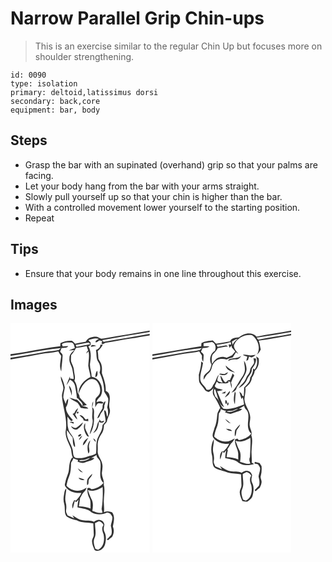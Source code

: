 # Narrow Parallel Grip Chin-ups
> This is an exercise similar to the regular Chin Up but focuses more on shoulder strengthening.

``` 
id: 0090 
type: isolation 
primary: deltoid,latissimus dorsi 
secondary: back,core 
equipment: bar, body 
``` 

## Steps

 - Grasp the bar with an supinated (overhand) grip so that your palms are facing.
 - Let your body hang from the bar with your arms straight.
 - Slowly pull yourself up so that your chin is higher than the bar.
 - With a controlled movement lower yourself to the starting position.
 - Repeat

## Tips

 - Ensure that your body remains in one line throughout this exercise.

## Images

<svg width="167pt" height="275pt" viewBox="0 0 167 275" xmlns="http://www.w3.org/2000/svg"><g fill="#FFF"><path d="M0 0h167v8.72c-17.13 3.2-34.39 5.6-51.5 8.91-2.16.37-4.31.85-6.5.97-2.16-.38-3.83-2.11-6.01-2.41-4.82-.2-10.45 1.14-12.65 5.94-4.26.75-8.55 1.41-12.75 2.51-1.22-1.25-2.4-2.58-3.82-3.62-4.72-.31-9.68.41-13.8 2.88l-.27 3.75C39.69 30.09 19.98 34.59 0 37.22V0zM110.1 20.18c18.92-3.47 37.91-6.55 56.9-9.63v2.16c-18.36 3.55-36.89 6.1-55.26 9.61-.41-.53-1.23-1.6-1.64-2.14z"/><path d="M143.83 18.47c7.76-1.07 15.4-2.91 23.17-3.9V275H0V43.41c11.75-2.01 23.5-4 35.2-6.25 7.32-1.57 14.86-1.66 22.14-3.44.89 2 2.11 3.81 3.54 5.45-.61 6.12-2.83 12.68.05 18.54.29-6.24 1.39-12.42 1.61-18.65.28-2.18-1.95-3.33-2.95-4.97.44-1.49 1.06-2.91 1.64-4.35 2.73-.43 6.37.57 8.03-2.31-2.22.03-4.43.18-6.63.4-.3-.95-.61-1.89-.92-2.83 3.29-2.37 7.48-1.98 11.31-1.92 3.22.44 3.49 4.31 4.22 6.81-2.47.87-4.92 1.79-7.35 2.75 2.26-.11 4.52-.26 6.78-.39-2.89 2.53-6.28 5.48-5.91 9.75-.85 4.76 2.39 8.66 3.45 13.04.59 3.97 1.67 7.89 1.61 11.93-1.46-.21-2.92-.39-4.39-.54-.01-.68-.05-2.04-.06-2.71-1.44 3.52-3.03 6.99-4.24 10.6 1.63-2 2.93-4.24 4.06-6.56 3.32 1.32 5.59 4.26 6.33 7.71.89 4.66 1.75 9.34 2.14 14.07.43.25 1.3.75 1.74.99 1.53 2.92 6.64 4.96 4.75 8.74-1.79-2.78-3.75-5.46-6.36-7.52-3.12-.49-6.11-1.56-9.14-2.46 2.8 2.76 6.55 4.08 9.77 6.18 1.59 1.89 2.7 4.11 4 6.19 2.97.32 5.95 1.03 8.94.63-1.64-2.56-4.93-2.27-7.52-2.91 1.92-.48 3.85-.92 5.78-1.36-3.17-2.79-6.01-5.91-8.69-9.16-.19-1.93-.59-3.87-2.16-5.18-.72-5.08-.95-10.44-4.08-14.75 1.72-4.28-.38-8.6-.56-12.94-.22-3.61-2.39-6.66-3.39-10.05-.46-2.55-.03-5.14.05-7.7 2.4-2.55 4.18-5.55 5.89-8.59 4.29-.48 8.53-1.31 12.74-2.24.47 1.75 1.05 3.47 1.77 5.14-1.04 1.09-2.02 2.27-2.26 3.84l2.73-2.61c1.31 5.71-.14 11.45-.32 17.17.55 4.55 2.2 8.9 2.69 13.48-7.83 3.54-14.69 11.25-14.32 20.27 2.52-6.77 5.98-13.76 12.7-17.22 3.31-1.02 7.42-.47 9.62 2.44 2.82 3.79 4.35 8.89 3.24 13.55-.68 3.1-3.7 4.73-5.21 7.33-.63 3.34-.25 6.76-.33 10.14.82-1.5 1.49-3.12 2.65-4.4 2.15-1.57 5.77 1.52 7.19-1.35-2.55-2.08-5.68-1.78-8.46-.41.54-3.01 2.87-4.92 4.83-7.03 5.17-8.76-.23-22.06-10.58-23.58.11-5.79-2.89-11.3-1.73-17.1.99-6.44 1.39-13.55-2.15-19.33.94-.55 1.88-1.1 2.83-1.65-.05-.75-.14-2.25-.18-3.01-.9-.95-1.78-1.91-2.66-2.88 4.01-1.42 8.32-2.94 12.56-1.48-1.48 1.25-4.44 1.68-3.91 4.24 1.79.15 2.96-1.43 4.35-2.28 1.22.27 2.45.53 3.68.8-.25.66-.76 1.99-1.02 2.65.59.34 1.17.68 1.75 1.02 1.27-.96 2.7-1.79 4.32-1.94 9.6-1.22 19.03-3.52 28.63-4.74m-47.35 9.89a89.7 89.7 0 0 0 6.52-1.13c-2.19-.86-6.45-2.71-6.52 1.13m11.3-2.41c.21 3.3-2.81 4.97-5.25 6.38 1.13 4.69-.12 10.06 2.92 14.14 2.52 3.72 2.77 8.55 1.43 12.75 3.3 7.14 5.64 14.76 5.5 22.7 1.61 2.71 3.5 5.28 4.75 8.18.59 3.7-.4 7.44-1.07 11.06 1.36 3.56 1.27 7.41.36 11.07-1.76-2.44-.75-6.3-3.42-8.01l-.55.93c.11 4.3 1.83 8.45 1.64 12.82-1.24 1.45-2.47 2.91-3.71 4.36.21 7.42-5.86 12.69-6.9 19.75-1.08 4.79-.03 9.75-1 14.55-3.13 1.95-6.96 2.25-10.39 3.5-4.29 1.92-9.16 1.85-13.75 1.47-3.93-1.5-2.86-6.47-3.73-9.72-1.9-7.92-8.3-14.73-6.85-23.35 2.3 2.83 4.33 5.87 6.77 8.59.61 3.79-.35 8.88 2.77 11.6.57-2.98-.52-5.91-1.06-8.8-.9-4.94-5.75-7.93-6.74-12.85-1.59-4.91-.89-10.09-1.21-15.15 1.56 1.93 2.75 4.34 4.99 5.56.39-.3 1.17-.9 1.55-1.2-3.7-4.43-8.5-9.12-8.29-15.35 2.01-3.03 2.87-6.72 2.63-10.33-1.99 1.58-2.44 4.05-2.83 6.39-.94-2.73-2.41-5.28-2.98-8.13.1-4 1.35-7.85 1.83-11.8-.87-4.66-2.4-9.22-4.67-13.38-.68 5.31 3.37 9.82 2.85 15.14-.48 2.75-1.58 5.4-1.67 8.22.93 14.34 7.17 28.37 4.46 42.89-.47 7.67 4.15 14.25 6.54 21.24.49 3.51.65 7.1 2.18 10.37l-1.1-.11c-2.86 3.97-3.23 8.79-3.61 13.5-.28 5.28-3.17 9.87-4.18 14.99-.18 1.92-1.67 4.22-.1 5.94 4.07 6.26 12.1 8.51 19.23 7.7-1.5 3.58-4.05 6.5-6.61 9.35-.68-.21-1.35-.4-2.02-.6-1.75 2.99-3.44 6.73-1.69 10.11.83-3.14 1.45-6.34 2.44-9.44.37.45 1.11 1.34 1.48 1.79.75-.78 2.24-2.33 2.98-3.11-.83 3-1.14 6.09-1.33 9.18 5.71 1.59 12.33 1.64 16.81 6.03 5.73 3.39 13.07 3.13 18.98.29 1.14.38 2.29.77 3.43 1.16 1.06 1.74 3.07 3.29 2.66 5.55-.08 3.16-1.48 6.07-1.86 9.17.85 3.61 1.84 7.35.45 10.98-2 1.45-3.02 3.87-5.2 5.13.44.45.89.9 1.33 1.36 1.55-1.41 3.15-2.75 4.86-3.97 2.34-3.8 2.82-8.39 1-12.5 1-5.67 2.94-12.17-.94-17.21-3.15-1.51-6.62-1.53-9.81-.07.95-4.91-.53-9.85-.01-14.78.07-6.13 1.6-12.35-.15-18.36 1.1-5.07-2.81-9.47-2.19-14.52.45-3.69 1.29-7.5.16-11.16-1.01-5.24-5.78-9.31-5.22-14.89.2-2.69.04-5.38-.02-8.07.22-4.51 2.17-8.7 4.7-12.36 2.11-3.08 2.74-6.81 2.87-10.46 1.22-1.42 2.7-2.7 3.47-4.44.89-5.02 4.82-9.47 3.39-14.82-1.9-5.54 1.34-11.25-.46-16.81-.39-2.35-2.32-3.9-4.37-4.82.49-7.41-2.17-14.42-4.56-21.28-.14-2.98.46-5.99-.3-8.93-.33-3.13-2.45-5.55-3.85-8.24-.35-3.13-.28-6.3-.95-9.4 2.79-1.88 4.66-4.7 6.19-7.64-1.01.05-2 .11-3 .17m-6.12 38.73c3.68-.76 2.8-5.03 2.49-7.73-2.03 2.05-1.97 5.09-2.49 7.73m-31.43 9.99c.14 4.29 2.8 7.99 3.01 12.3 1.08-4.31.02-9.02-3.01-12.3M98.22 103c.62 3.65-.58 7.34-.06 10.98 1.94 6.63-2.31 12.88-3.05 19.35 4.31-6.43 5.59-14.57 5.03-22.19-.2-3.56 1.28-7.79-2.04-10.35.58-2.32 1.2-4.64 1.19-7.05-1.69 2.8-1.56 6.14-1.07 9.26m12.18-1.01c-2.17 4.04-5.12 7.71-6.3 12.23 1.55-.77 2.75-2 3.28-3.66 1.38-4.02 5.92-6.8 5.12-11.47.67-1.8 1.24-3.64 1.6-5.52-3.5 1.31-3.58 5.3-3.7 8.42m-33.8 5.76c-.54.27-1.6.81-2.13 1.08 1.94 2.19 3.22 4.98 5.64 6.72-.35-2.13-1.39-4.03-2.6-5.78 1.17-2.69 2.97-5.12 3.56-8.03-2 1.58-3.52 3.65-4.47 6.01m3.27-1.28c-.6 1.71-.09 2.24 1.5 1.6.57-1.69.07-2.23-1.5-1.6m3.02 3.87c1.28 2.37 4.62 3.4 4.85 6.25 1.85.51 3.74.87 5.66 1.01-.06-1-.14-1.99-.24-2.98-.75.25-2.26.74-3.01.98-1.96-2.26-3.77-5.58-7.26-5.26m23.4 4.81c.12.48.34 1.46.46 1.95-2.24 1.62-2.35 4.6-3.22 6.99-.74 2.92-2.64 5.3-4.32 7.73 5.25-2.26 6.61-8.42 6.85-13.58 2.15 1.3 5.6 1.87 6.43-1.24-1.21.3-2.41.61-3.6.95-.87-.94-1.73-1.87-2.6-2.8m-35.27 3.51c1.63.64 3.29 1.25 4.92 1.92l-.28-2.14c-1.56.16-3.14-.51-4.64.22m15.96.29c-2.68 2.2-5.11 4.72-8.05 6.56-2.3.88-4.22-1.21-6.27-1.89 1.18 2.92 4.44 4.78 7.49 3.72 2.84-2.19 5.86-4.79 6.83-8.39m2.4 11.77c1.05 2.16 1.86 5.22 4.74 5.4-1.37-3.52-3.42-6.75-4.6-10.34-.12-1.99.15-3.98.17-5.97-2.62 3.06-1.57 7.48-.31 10.91m-5.8 2.37c-.96.44-2.81 1.26-2.33 2.6 1.71 1.38 5.78-3.11 2.33-2.6m-1.48 7.17c1.8-1.32 3.1-3.17 3.96-5.22-2.16.99-3.4 2.99-3.96 5.22m4.74 6.34c3.24-2.05 4.46-6.13 6.62-9.18-3.41 1.9-6.51 5.03-6.62 9.18m12.42-8.43a9.416 9.416 0 0 0 2.88 4.33c.51-2.25-1.17-3.44-2.88-4.33m-5.79 18.25c2.01-2.05 1.01-4.9.75-7.41-.59-2.95 1-5.67 1.63-8.47-4.31 3.81-3.84 10.78-2.38 15.88m-29.28 49.43c-.71 3.67-.85 7.48.27 11.08 1.44 4.87-.41 10.53 2.79 14.89 3.71 2.4 7.88 3.97 12.24 4.63 6.11 3.4 13.26 2.33 19.87 3.79.25 4.25.36 8.51.56 12.77.37 2.52-1.29 4.6-1.92 6.92-.76 4.35 1.43 8.4 2.96 12.32 5.37 2.88 11.46-1.93 12.6-7.25 1.07-4.8 1.61-10.21-.84-14.69-1.5-2.73-.62-5.91-.01-8.76-.65-2.16-1.79-4.46-4.18-5.05-2.91-1.37-6.09.21-8.45 1.92-4.03-2.35-8.84-1.07-13.22-1.94-4.81-.34-8.43-3.81-12.62-5.76.58.88 1.73 2.64 2.31 3.53-2.68-1.2-5.3-2.51-8.02-3.57-.82-2.13-2.38-4.2-1.78-6.59.46-3.11.38-6.25-.52-9.28-1.47-5.48.63-10.98.76-16.47-2.32 1.78-2.21 4.91-2.8 7.51z"/><path d="M78.21 26.05c5.23-1.03 10.47-2.2 15.76-2.83.47.46 1.42 1.37 1.9 1.83-5.55 1-11.1 1.97-16.59 3.27-.27-.57-.8-1.71-1.07-2.27zM0 39.27c20.13-3.05 40.02-7.81 60.35-9.46-.61.57-1.82 1.71-2.42 2.27-5.26 1.23-10.67 1.54-16.01 2.25C27.97 36.79 14.03 39.38 0 41.37v-2.1zM96.87 161.73c2.18-1.16 4.34-2.36 6.43-3.68-.3 3.65 3.91 4.86 4.43 8.23 1.9 8.31-3.26 18.58 3.88 25.35-3.68 4.45-8.99 6.82-14.63 7.6-1.19-1.6-2.88-1.85-4.69-1.23-.37 4.02.5 8 2.3 11.6 2.18 3.94 1.1 8.57 1.51 12.85-4.43-1.79-9.19-2.82-13.98-2.69.48-3.35.94-6.7 1.43-10.04 1.67-2.62 2.73-5.72 5.18-7.75 1.45-1.19 1.95-3.06 2.73-4.68-3.5 2.01-7.32 4.09-11.5 3.66-4.88-.17-9.39-2.56-12.76-6 .62-3.79 1.6-7.5 3.09-11.03 1.97-4.75 2.21-9.95 2.31-15.02-.11-2.6 2.6-4.21 2.67-6.8 1.77.88 3.62 1.6 5.57 1.96l.2 1.24-1.01.48c3.07 1.32 6.54 2.83 9.8 1.14 3.55-1.79 8.4-1.57 10.84-5.1-.95-.02-2.85-.06-3.8-.09m-16.18 12.2c1.36 2.47 3.32 4.68 6.25 5.14a76.842 76.842 0 0 0-6.25-5.14M92.46 187c-.72 2.32-.84 4.84-.45 7.24 2.87-1.17.66-5.46 2.53-7.57 1.56-1.82 3.35-3.63 3.64-6.14-2.15 1.92-4.09 4.1-5.72 6.47m-10.88-1.56c1.52 2.55 4.63 3.17 7.35 2.54-2.13-1.59-4.85-1.87-7.35-2.54z"/><path d="M87 164.06c3.07.25 5.56-2 8.56-2.19-3.75 2.54-8.66 4.38-13.23 3.24 1.22-1.32 3.07-.95 4.67-1.05zM92.79 200.04c5.93 2.44 12.7-.2 17.76-3.55.44 8.85.19 17.78-1.22 26.53.23 1.46.76 2.85 1.11 4.29-4.22 1.22-8.32-.85-12.26-2.11.86-4.9 1.48-10.5-1.36-14.87-1.65-3.3-2.65-6.88-4.03-10.29zM101.5 239.87c1.52-.81 3.06-1.59 4.6-2.36 2.54.63 4.57 2.16 5.58 4.63-2.66 3.17-1.5 7.62-.02 11.05 1.51 6.56.42 15.63-6.58 18.63-.79-.25-2.37-.77-3.16-1.03-1.41-4.09-3.09-8.74-1.1-12.93 2.68-5.68.37-12.02.68-17.99z"/></g><g fill="#333"><path d="M115.5 17.63c17.11-3.31 34.37-5.71 51.5-8.91v1.83c-18.99 3.08-37.98 6.16-56.9 9.63.41.54 1.23 1.61 1.64 2.14 18.37-3.51 36.9-6.06 55.26-9.61v1.86c-7.77.99-15.41 2.83-23.17 3.9-9.6 1.22-19.03 3.52-28.63 4.74-1.62.15-3.05.98-4.32 1.94-.58-.34-1.16-.68-1.75-1.02.26-.66.77-1.99 1.02-2.65-1.23-.27-2.46-.53-3.68-.8-1.39.85-2.56 2.43-4.35 2.28-.53-2.56 2.43-2.99 3.91-4.24-4.24-1.46-8.55.06-12.56 1.48.88.97 1.76 1.93 2.66 2.88.04.76.13 2.26.18 3.01-.95.55-1.89 1.1-2.83 1.65 3.54 5.78 3.14 12.89 2.15 19.33-1.16 5.8 1.84 11.31 1.73 17.1 10.35 1.52 15.75 14.82 10.58 23.58-1.96 2.11-4.29 4.02-4.83 7.03 2.78-1.37 5.91-1.67 8.46.41-1.42 2.87-5.04-.22-7.19 1.35-1.16 1.28-1.83 2.9-2.65 4.4.08-3.38-.3-6.8.33-10.14 1.51-2.6 4.53-4.23 5.21-7.33 1.11-4.66-.42-9.76-3.24-13.55-2.2-2.91-6.31-3.46-9.62-2.44-6.72 3.46-10.18 10.45-12.7 17.22-.37-9.02 6.49-16.73 14.32-20.27-.49-4.58-2.14-8.93-2.69-13.48.18-5.72 1.63-11.46.32-17.17l-2.73 2.61c.24-1.57 1.22-2.75 2.26-3.84-.72-1.67-1.3-3.39-1.77-5.14-4.21.93-8.45 1.76-12.74 2.24-1.71 3.04-3.49 6.04-5.89 8.59-.08 2.56-.51 5.15-.05 7.7 1 3.39 3.17 6.44 3.39 10.05.18 4.34 2.28 8.66.56 12.94 3.13 4.31 3.36 9.67 4.08 14.75 1.57 1.31 1.97 3.25 2.16 5.18 2.68 3.25 5.52 6.37 8.69 9.16-1.93.44-3.86.88-5.78 1.36 2.59.64 5.88.35 7.52 2.91-2.99.4-5.97-.31-8.94-.63-1.3-2.08-2.41-4.3-4-6.19-3.22-2.1-6.97-3.42-9.77-6.18 3.03.9 6.02 1.97 9.14 2.46 2.61 2.06 4.57 4.74 6.36 7.52 1.89-3.78-3.22-5.82-4.75-8.74-.44-.24-1.31-.74-1.74-.99-.39-4.73-1.25-9.41-2.14-14.07-.74-3.45-3.01-6.39-6.33-7.71-1.13 2.32-2.43 4.56-4.06 6.56 1.21-3.61 2.8-7.08 4.24-10.6.01.67.05 2.03.06 2.71 1.47.15 2.93.33 4.39.54.06-4.04-1.02-7.96-1.61-11.93-1.06-4.38-4.3-8.28-3.45-13.04-.37-4.27 3.02-7.22 5.91-9.75-2.26.13-4.52.28-6.78.39 2.43-.96 4.88-1.88 7.35-2.75-.73-2.5-1-6.37-4.22-6.81-3.83-.06-8.02-.45-11.31 1.92.31.94.62 1.88.92 2.83 2.2-.22 4.41-.37 6.63-.4-1.66 2.88-5.3 1.88-8.03 2.31-.58 1.44-1.2 2.86-1.64 4.35 1 1.64 3.23 2.79 2.95 4.97-.22 6.23-1.32 12.41-1.61 18.65-2.88-5.86-.66-12.42-.05-18.54-1.43-1.64-2.65-3.45-3.54-5.45-7.28 1.78-14.82 1.87-22.14 3.44C23.5 39.41 11.75 41.4 0 43.41v-2.04c14.03-1.99 27.97-4.58 41.92-7.04 5.34-.71 10.75-1.02 16.01-2.25.6-.56 1.81-1.7 2.42-2.27C40.02 31.46 20.13 36.22 0 39.27v-2.05c19.98-2.63 39.69-7.13 59.7-9.57l.27-3.75c4.12-2.47 9.08-3.19 13.8-2.88 1.42 1.04 2.6 2.37 3.82 3.62 4.2-1.1 8.49-1.76 12.75-2.51 2.2-4.8 7.83-6.14 12.65-5.94 2.18.3 3.85 2.03 6.01 2.41 2.19-.12 4.34-.6 6.5-.97m-37.29 8.42c.27.56.8 1.7 1.07 2.27 5.49-1.3 11.04-2.27 16.59-3.27-.48-.46-1.43-1.37-1.9-1.83-5.29.63-10.53 1.8-15.76 2.83z"/><path d="M96.48 28.36c.07-3.84 4.33-1.99 6.52-1.13a89.7 89.7 0 0 1-6.52 1.13zM107.78 25.95c1-.06 1.99-.12 3-.17-1.53 2.94-3.4 5.76-6.19 7.64.67 3.1.6 6.27.95 9.4 1.4 2.69 3.52 5.11 3.85 8.24.76 2.94.16 5.95.3 8.93 2.39 6.86 5.05 13.87 4.56 21.28 2.05.92 3.98 2.47 4.37 4.82 1.8 5.56-1.44 11.27.46 16.81 1.43 5.35-2.5 9.8-3.39 14.82-.77 1.74-2.25 3.02-3.47 4.44-.13 3.65-.76 7.38-2.87 10.46-2.53 3.66-4.48 7.85-4.7 12.36.06 2.69.22 5.38.02 8.07-.56 5.58 4.21 9.65 5.22 14.89 1.13 3.66.29 7.47-.16 11.16-.62 5.05 3.29 9.45 2.19 14.52 1.75 6.01.22 12.23.15 18.36-.52 4.93.96 9.87.01 14.78 3.19-1.46 6.66-1.44 9.81.07 3.88 5.04 1.94 11.54.94 17.21 1.82 4.11 1.34 8.7-1 12.5-1.71 1.22-3.31 2.56-4.86 3.97-.44-.46-.89-.91-1.33-1.36 2.18-1.26 3.2-3.68 5.2-5.13 1.39-3.63.4-7.37-.45-10.98.38-3.1 1.78-6.01 1.86-9.17.41-2.26-1.6-3.81-2.66-5.55-1.14-.39-2.29-.78-3.43-1.16-5.91 2.84-13.25 3.1-18.98-.29-4.48-4.39-11.1-4.44-16.81-6.03.19-3.09.5-6.18 1.33-9.18-.74.78-2.23 2.33-2.98 3.11-.37-.45-1.11-1.34-1.48-1.79-.99 3.1-1.61 6.3-2.44 9.44-1.75-3.38-.06-7.12 1.69-10.11.67.2 1.34.39 2.02.6 2.56-2.85 5.11-5.77 6.61-9.35-7.13.81-15.16-1.44-19.23-7.7-1.57-1.72-.08-4.02.1-5.94 1.01-5.12 3.9-9.71 4.18-14.99.38-4.71.75-9.53 3.61-13.5l1.1.11c-1.53-3.27-1.69-6.86-2.18-10.37-2.39-6.99-7.01-13.57-6.54-21.24 2.71-14.52-3.53-28.55-4.46-42.89.09-2.82 1.19-5.47 1.67-8.22.52-5.32-3.53-9.83-2.85-15.14 2.27 4.16 3.8 8.72 4.67 13.38-.48 3.95-1.73 7.8-1.83 11.8.57 2.85 2.04 5.4 2.98 8.13.39-2.34.84-4.81 2.83-6.39.24 3.61-.62 7.3-2.63 10.33-.21 6.23 4.59 10.92 8.29 15.35-.38.3-1.16.9-1.55 1.2-2.24-1.22-3.43-3.63-4.99-5.56.32 5.06-.38 10.24 1.21 15.15.99 4.92 5.84 7.91 6.74 12.85.54 2.89 1.63 5.82 1.06 8.8-3.12-2.72-2.16-7.81-2.77-11.6-2.44-2.72-4.47-5.76-6.77-8.59-1.45 8.62 4.95 15.43 6.85 23.35.87 3.25-.2 8.22 3.73 9.72 4.59.38 9.46.45 13.75-1.47 3.43-1.25 7.26-1.55 10.39-3.5.97-4.8-.08-9.76 1-14.55 1.04-7.06 7.11-12.33 6.9-19.75 1.24-1.45 2.47-2.91 3.71-4.36.19-4.37-1.53-8.52-1.64-12.82l.55-.93c2.67 1.71 1.66 5.57 3.42 8.01.91-3.66 1-7.51-.36-11.07.67-3.62 1.66-7.36 1.07-11.06-1.25-2.9-3.14-5.47-4.75-8.18.14-7.94-2.2-15.56-5.5-22.7 1.34-4.2 1.09-9.03-1.43-12.75-3.04-4.08-1.79-9.45-2.92-14.14 2.44-1.41 5.46-3.08 5.25-6.38M96.87 161.73c.95.03 2.85.07 3.8.09-2.44 3.53-7.29 3.31-10.84 5.1-3.26 1.69-6.73.18-9.8-1.14l1.01-.48-.2-1.24c-1.95-.36-3.8-1.08-5.57-1.96-.07 2.59-2.78 4.2-2.67 6.8-.1 5.07-.34 10.27-2.31 15.02-1.49 3.53-2.47 7.24-3.09 11.03 3.37 3.44 7.88 5.83 12.76 6 4.18.43 8-1.65 11.5-3.66-.78 1.62-1.28 3.49-2.73 4.68-2.45 2.03-3.51 5.13-5.18 7.75-.49 3.34-.95 6.69-1.43 10.04 4.79-.13 9.55.9 13.98 2.69-.41-4.28.67-8.91-1.51-12.85-1.8-3.6-2.67-7.58-2.3-11.6 1.81-.62 3.5-.37 4.69 1.23 5.64-.78 10.95-3.15 14.63-7.6-7.14-6.77-1.98-17.04-3.88-25.35-.52-3.37-4.73-4.58-4.43-8.23-2.09 1.32-4.25 2.52-6.43 3.68M87 164.06c-1.6.1-3.45-.27-4.67 1.05 4.57 1.14 9.48-.7 13.23-3.24-3 .19-5.49 2.44-8.56 2.19m5.79 35.98c1.38 3.41 2.38 6.99 4.03 10.29 2.84 4.37 2.22 9.97 1.36 14.87 3.94 1.26 8.04 3.33 12.26 2.11-.35-1.44-.88-2.83-1.11-4.29 1.41-8.75 1.66-17.68 1.22-26.53-5.06 3.35-11.83 5.99-17.76 3.55z"/><path d="M101.66 64.68c.52-2.64.46-5.68 2.49-7.73.31 2.7 1.19 6.97-2.49 7.73zM70.23 74.67c3.03 3.28 4.09 7.99 3.01 12.3-.21-4.31-2.87-8.01-3.01-12.3zM98.22 103c-.49-3.12-.62-6.46 1.07-9.26.01 2.41-.61 4.73-1.19 7.05 3.32 2.56 1.84 6.79 2.04 10.35.56 7.62-.72 15.76-5.03 22.19.74-6.47 4.99-12.72 3.05-19.35-.52-3.64.68-7.33.06-10.98zM110.4 101.99c.12-3.12.2-7.11 3.7-8.42-.36 1.88-.93 3.72-1.6 5.52.8 4.67-3.74 7.45-5.12 11.47-.53 1.66-1.73 2.89-3.28 3.66 1.18-4.52 4.13-8.19 6.3-12.23zM76.6 107.75c.95-2.36 2.47-4.43 4.47-6.01-.59 2.91-2.39 5.34-3.56 8.03 1.21 1.75 2.25 3.65 2.6 5.78-2.42-1.74-3.7-4.53-5.64-6.72.53-.27 1.59-.81 2.13-1.08z"/><path d="M79.87 106.47c1.57-.63 2.07-.09 1.5 1.6-1.59.64-2.1.11-1.5-1.6zM82.89 110.34c3.49-.32 5.3 3 7.26 5.26.75-.24 2.26-.73 3.01-.98.1.99.18 1.98.24 2.98-1.92-.14-3.81-.5-5.66-1.01-.23-2.85-3.57-3.88-4.85-6.25zM106.29 115.15c.87.93 1.73 1.86 2.6 2.8 1.19-.34 2.39-.65 3.6-.95-.83 3.11-4.28 2.54-6.43 1.24-.24 5.16-1.6 11.32-6.85 13.58 1.68-2.43 3.58-4.81 4.32-7.73.87-2.39.98-5.37 3.22-6.99-.12-.49-.34-1.47-.46-1.95zM71.02 118.66c1.5-.73 3.08-.06 4.64-.22l.28 2.14c-1.63-.67-3.29-1.28-4.92-1.92zM86.98 118.95c-.97 3.6-3.99 6.2-6.83 8.39-3.05 1.06-6.31-.8-7.49-3.72 2.05.68 3.97 2.77 6.27 1.89 2.94-1.84 5.37-4.36 8.05-6.56zM89.38 130.72c-1.26-3.43-2.31-7.85.31-10.91-.02 1.99-.29 3.98-.17 5.97 1.18 3.59 3.23 6.82 4.6 10.34-2.88-.18-3.69-3.24-4.74-5.4zM83.58 133.09c3.45-.51-.62 3.98-2.33 2.6-.48-1.34 1.37-2.16 2.33-2.6zM82.1 140.26c.56-2.23 1.8-4.23 3.96-5.22-.86 2.05-2.16 3.9-3.96 5.22zM86.84 146.6c.11-4.15 3.21-7.28 6.62-9.18-2.16 3.05-3.38 7.13-6.62 9.18zM99.26 138.17c1.71.89 3.39 2.08 2.88 4.33a9.416 9.416 0 0 1-2.88-4.33zM93.47 156.42c-1.46-5.1-1.93-12.07 2.38-15.88-.63 2.8-2.22 5.52-1.63 8.47.26 2.51 1.26 5.36-.75 7.41zM80.69 173.93c2.17 1.6 4.26 3.32 6.25 5.14-2.93-.46-4.89-2.67-6.25-5.14zM92.46 187c1.63-2.37 3.57-4.55 5.72-6.47-.29 2.51-2.08 4.32-3.64 6.14-1.87 2.11.34 6.4-2.53 7.57-.39-2.4-.27-4.92.45-7.24zM81.58 185.44c2.5.67 5.22.95 7.35 2.54-2.72.63-5.83.01-7.35-2.54zM64.19 205.85c.59-2.6.48-5.73 2.8-7.51-.13 5.49-2.23 10.99-.76 16.47.9 3.03.98 6.17.52 9.28-.6 2.39.96 4.46 1.78 6.59 2.72 1.06 5.34 2.37 8.02 3.57-.58-.89-1.73-2.65-2.31-3.53 4.19 1.95 7.81 5.42 12.62 5.76 4.38.87 9.19-.41 13.22 1.94 2.36-1.71 5.54-3.29 8.45-1.92 2.39.59 3.53 2.89 4.18 5.05-.61 2.85-1.49 6.03.01 8.76 2.45 4.48 1.91 9.89.84 14.69-1.14 5.32-7.23 10.13-12.6 7.25-1.53-3.92-3.72-7.97-2.96-12.32.63-2.32 2.29-4.4 1.92-6.92-.2-4.26-.31-8.52-.56-12.77-6.61-1.46-13.76-.39-19.87-3.79-4.36-.66-8.53-2.23-12.24-4.63-3.2-4.36-1.35-10.02-2.79-14.89-1.12-3.6-.98-7.41-.27-11.08m37.31 34.02c-.31 5.97 2 12.31-.68 17.99-1.99 4.19-.31 8.84 1.1 12.93.79.26 2.37.78 3.16 1.03 7-3 8.09-12.07 6.58-18.63-1.48-3.43-2.64-7.88.02-11.05-1.01-2.47-3.04-4-5.58-4.63-1.54.77-3.08 1.55-4.6 2.36z"/></g></svg>
<svg width="167pt" height="275pt" viewBox="0 0 167 275" xmlns="http://www.w3.org/2000/svg"><g fill="#FFF"><path d="M0 0h167v8.72c-13.94 2.74-28.06 4.43-41.97 7.38-5.58-6.29-15.38-4.27-21.02.82-3.93.59-9.04.42-10.8 4.84-5.56 1.03-11.13 1.98-16.71 2.84-1.3-1.34-2.61-2.67-3.94-3.98-4.66.57-9.53.73-13.66 3.26-.1 1.23-.21 2.45-.31 3.68C39.02 30.61 19.57 34.33 0 37.37V0zM125.12 17.32c14-2.08 27.94-4.48 41.88-6.91v2.3c-13.23 2.84-26.72 4.2-39.94 7.07-.65-.82-1.29-1.64-1.94-2.46z"/><path d="M98.01 26.05c3.31-8.31 13.09-13.21 21.72-11.67 7.02 5.05 10.64 15.64 5.68 23.32 1.98-1.68 3.61-3.72 4.64-6.11-.85-3.62-1-7.41-2.51-10.85 13.25-1.37 26.34-4.06 39.46-6.31V275H0V43.42c11.65-2.03 23.3-3.96 34.91-6.21 7.04-1.54 14.33-1.55 21.3-3.48 1.05 1.82 2.18 3.59 3.39 5.32-.36 2.54-.26 5.11 1.35 7.23.23-2.45.56-4.89.54-7.34.46-2.28-1.93-3.33-3.18-4.78.65-1.45 1.29-2.9 1.94-4.35 2.89-.2 5.98-.16 8.38-2.05-2.4-.19-4.81-.21-7.22-.16l.09-3.51c3.36-.73 6.82-.89 10.2-1.52 4.08 1.79 5.03 6.62 3.36 10.46-5.57 3.45-7.44 11.04-4.05 16.65-.75 2.29-1.24 4.7-2.44 6.82-2.02 2.35-4.82 3.95-6.58 6.54-.57 1.54-.41 3.22-.57 4.82 1.93-2.84 3.37-6.11 6.24-8.17 4.14-3 3.04-9.06 6.55-12.58 3.33-4.62 9.72-5.14 14.81-3.65 2.37-1.02 4.8-1.9 7.33-2.42 1.4-2.1 2.7-4.27 4-6.44.69.56 2.07 1.67 2.76 2.23-2.08-3.36-5.89-6.4-5.1-10.78m10.54 11.98c1.78.75 3.59 1.44 5.42 2.08-.44 1.62-.86 3.26-1.25 4.9.53-.26 1.59-.76 2.12-1.01.37-1.38.76-2.75 1.17-4.12.96.37 1.92.75 2.87 1.13 2.07-.41 3.69-1.66 5.17-3.09-2.05.02-4.03.66-6.08.7-3.16-.02-6.25-1.45-9.42-.59m-16.66 5.33c-.22.49-.67 1.49-.9 1.99 2.77-1.52 5.81-2.3 8.99-1.96 2.84.3 5.36-1.72 6.38-4.27-4.19 3.33-9.73 2.24-14.47 4.24m32.98-2.33c1.67 4.79 1.09 10.42-2.08 14.47-.46-.27-1.37-.82-1.82-1.09-.1 3.96-1.22 7.67-3.62 10.85.13 5.27-4.12 8.41-7.28 11.94.12 3.47-.16 6.94-.42 10.39-.46-.17-1.39-.52-1.85-.69-.02-2.29-1.94-3.56-3.44-4.95.81 3.1 1.72 6.16 2.63 9.23.31-.56.91-1.68 1.21-2.24 1.22 2.66 1.34 5.64 1.81 8.49-7.87 3.07-16.17 6.37-24.79 5.18-4.27-4.11-4.73-11.15-9.72-14.48-.62-2-1.6-3.97-1.55-6.11.32-.87-.32-3.99 1.39-2.59 2.4 5.73 3.05 12.18 6.49 17.48.86 1.73 2.43 2.82 4.16 3.59-3.35-6.12-5.66-12.68-8.36-19.09 2.35-.11 4.7-.45 6.89-1.36-3.13-1.76-7.82-.64-9.64-4.6.74-1.85 1.64-3.64 2.46-5.46.82.76 1.65 1.52 2.49 2.27 3.93-.94 8.31 1.05 11.81-1.46l-1.37-1.1c1.03.14 2.07.3 3.1.46.3 2.75 1.08 5.41 1.96 8.03.07-2.38-.04-4.79-.95-7.01 1.03-2.94 2.44-5.73 3.9-8.48-.65-.85-1.31-1.68-1.96-2.52-.91 2.53-1.75 5.11-3.16 7.42l.63.3c-1.11.22-2.21.45-3.31.69-.84.86-1.69 1.71-2.55 2.55-3.3-1.79-3.53-5.95-6.27-8.28.23 3.07 1.02 6.1 2.85 8.62-2.2-.72-4.79-.91-6.48-2.67-.35-2.5 1.16-4.79 1.63-7.19-3.19 3.67-3.44 8.98-6.86 12.56-1 3.27-3.98 6.74-7.75 5.44-1.93-4.54-7.38-7.13-7.55-12.48-.33-6.69 2.43-13.13 3.25-19.74-.76-.48-1.5-.98-2.23-1.5.31 5.52-1.58 10.78-2.81 16.07.29 2.99-.1 6.08.67 9 1.92 3.25 4.59 5.97 6.73 9.06.98 1.5 2.93 1.72 4.44 2.46 2.11-1.42 4.41-2.7 5.84-4.91-1.01 2.89-1.46 6.24.12 9.01 3.19 5.27 6.45 10.56 8.49 16.4 2 1.06 4.13 1.82 6.39 2.09-.39.62-.78 1.24-1.17 1.87 2.19.71 4.35 1.88 6.72 1.72 2.31-.36 4.45-1.37 6.68-2.07 2.54-.9 5.51-1.33 7.14-3.76-.98-.01-2.93-.04-3.9-.05 2.15-1.19 4.29-2.4 6.34-3.75.25 1.74.88 3.36 2.28 4.48 3.59 3.5 2.77 8.98 2.46 13.49-.61 5.28-.74 11.68 3.69 15.45-3.59 4.75-9.17 6.96-14.88 7.88l-1.77-2.01c-.9.31-1.8.63-2.7.94-1.28 6.74 4.33 12.12 3.71 18.73 0 1.81.04 3.63.11 5.45-4.44-1.8-9.2-2.76-13.99-2.74.34-2.64.64-5.3 1.41-7.86-.11-.45-.34-1.33-.45-1.77 1.65-2.07 2.74-4.5 4.25-6.65 1.9-1.81 3.38-3.98 4.58-6.3-3.7 1.98-7.62 4.29-11.99 3.82-4.88-.16-9.33-2.61-12.73-5.99.64-4.33 2.04-8.47 3.65-12.52 1.8-4.86 1.44-10.11 1.99-15.16 1.3-2.12 3.21-4.14 1.46-6.71-1.31 2.75-3.43 5.29-3.45 8.48-.52 5.49-1.1 11.03-3.47 16.09-.75 3.88-3.93 8.63-.56 12.02 4.44 5.35 11.69 7.05 18.38 6.47-1.63 3.39-3.93 6.36-6.56 9.03-.71-.02-1.42-.01-2.12.03-2.36 2.68-2.76 6.47-2.1 9.86 1.28-3.14 1.9-6.5 2.96-9.71.34.49 1.01 1.49 1.34 1.99.75-.82 2.25-2.46 3-3.29-.81 3.05-1.12 6.18-1.32 9.32 4.83 1.31 10.2 1.53 14.51 4.25 5.39 4.97 13.51 5.03 20.12 2.82-.92-.54-1.84-1.08-2.77-1.58.56-5.12-.66-10.23-.13-15.36.07-5.87 1.71-11.92-.39-17.61 1.31-3.66-1.14-7-1.73-10.52-.93-3.62.56-7.25.5-10.89-.16-7.9-6.75-14.02-7.01-21.85.37-4.63 1.75-9.24 1.08-13.9 3.96-2.9 7.57-6.88 7.85-12.03 1.79-2.37 2.96-5.12 3.44-8.05 4.51-3.72 5.4-9.66 4.76-15.18-.96-.36-3.72-3.79-2.74-.93m-3.55.88c.31 1.99 1.08 4.02.58 6.04-1 2.17-2.84 3.82-3.95 5.92-.93 2.48-.78 5.45-2.77 7.43-1.54 1.61-2.32 3.69-3.16 5.71-1.75 4.33-5.99 6.84-8.3 10.81 4.47-2.37 8.23-6.08 10.12-10.83 1.47-4.27 6.16-7.07 5.37-12.08 2.76-3.71 5.77-7.62 5.1-12.56-1-.14-2-.28-2.99-.44M109.96 45c.11 4.47 1.81 8.95.69 13.42-1.36 4.83-5.03 8.48-7.25 12.89-2.35 4.32-5.31 8.18-8.42 11.96 2.44-1.05 5.39-2.29 5.98-5.2.71-2.93 3.64-4.51 4.78-7.24 2.45-5.23 6.98-9.7 7.31-15.74-.1-3.54-1.01-7.18-3.09-10.09m-21.98 5.59c.5 5.41 6.68 7.47 11.22 8.41-4.04-2.42-7.89-5.06-11.22-8.41m-1.43 10.35c-1.61-.16-3.22-.35-4.81-.64-.48.16-1.45.49-1.93.65 3.52 1.8 9.42 2.53 10.87-2.29-1.4.72-2.78 1.48-4.13 2.28M82.94 84.1l4.33.06c.2-.62.59-1.86.79-2.47-1.71.79-3.42 1.59-5.12 2.41m3.89 5.02c2.93-1.72 6.48-3.92 6.16-7.86-2.36 2.36-4.26 5.13-6.16 7.86m12.21 8.22c.36-4.47.35-8.97.97-13.42-.25-.54-.74-1.61-.99-2.15-.99 5.11-2.33 10.61.02 15.57M87.8 92.29c-.48 1.37-.57 3.41.54 4.49 2-.26 1.3-4.66-.54-4.49m2.28 6.25c1.38-.15 1.57-2.47.95-3.45-1.3.23-1.66 2.47-.95 3.45m-2.71 16.25c1.61 2.45 3.63 4.78 6.67 5.35a67.043 67.043 0 0 0-6.67-5.35m12.02 13.32c-.69 2.5-.61 5.15-.4 7.71 2-2.08 1.35-5.15 2.25-7.68 1.58-2.1 3.61-3.99 4.04-6.73-2.16 2.05-4.24 4.23-5.89 6.7m-11.1-1.69c1.77 2.21 4.48 3.05 7.23 2.86-1.22-2.57-4.9-1.9-7.23-2.86m-16.58 32.7c.97 4.52-.4 9.7 2.55 13.68 4.92 3.69 11.19 3.91 16.63 6.38 5.06 1.4 10.42.84 15.52 2.09.14 4.24.36 8.47.5 12.71.43 3.24-2.35 5.81-2.07 9.04.12 3.64 1.85 6.95 3.12 10.29 1.86.57 3.8.81 5.75.87 2.51-1.96 5.64-3.7 6.49-7.02 1.46-5.08 2.06-10.91-.44-15.76-1.55-2.79-.65-6.03-.05-8.95-.73-2.06-1.78-4.35-4.12-4.92-2.92-1.44-6.09.22-8.53 1.84-4.07-2.2-8.82-1.06-13.21-1.88-4.85-.42-8.63-3.76-12.72-6.05.61.96 1.81 2.88 2.41 3.84-2.66-1.22-5.27-2.54-8-3.58-.82-2.14-2.38-4.22-1.79-6.63.58-3.39.19-6.78-.68-10.08-1.29-5.32 1.12-10.58.7-15.9-3.4 5.92-3.87 13.49-2.06 20.03m50.85 9.23c1.32.24 2.64.51 3.96.81 1.05 1.81 3.15 3.43 2.73 5.77-.09 3.13-1.52 6.01-1.83 9.1.74 3.61 1.84 7.31.44 10.94-1.77 1.68-3.21 3.69-5.13 5.22.4.44.81.88 1.22 1.32 1.59-1.42 3.22-2.79 4.94-4.04.97-2.07 1.98-4.18 2.15-6.49.38-2.76-1.92-5.26-.89-8.01.99-3.77 1.24-7.68.84-11.56-.77-1.19-1.51-2.41-2.22-3.63-1.91-.58-3.85-1.07-5.8-1.48-.1.51-.31 1.53-.41 2.05z"/><path d="M95.46 21.99c2.15-1.42 4.4-2.77 6.92-3.43-2.45 2.08-4.86 4.34-6.07 7.4-.28-1.33-.56-2.65-.85-3.97zM77.23 25.93c5.58-1.04 11.37-1.33 16.68-3.47.24 1.02.5 2.03.68 3.06-.78 0-2.33-.01-3.11-.01.36 1.36.78 2.7 1.25 4.03.56-.75 1.68-2.24 2.24-2.99.09.61.26 1.82.35 2.43 1.52 1.52 2.78 3.27 4.12 4.95-1.4 1.44-2.5 3.12-3.85 4.6-2.15 1.02-4.38 1.88-6.51 2.94-3.72-1.81-8.25-1.48-11.7.77-2.39 1.74-4.13 4.18-5.8 6.58-.31-3.72-.98-7.78.79-11.25 2.14-2.5 4.76-4.64 6.03-7.79 4.11-.59 8.17-1.64 12.35-1.79-.69-.54-1.38-1.09-2.08-1.63-3.47.67-6.93 1.4-10.42 1.97-.25-.6-.76-1.8-1.02-2.4zM0 39.27c19.84-3.05 39.46-7.58 59.47-9.48-.65.57-1.96 1.71-2.62 2.29-5.82 1.68-11.94 1.57-17.85 2.74C26.05 37.3 13 39.28.01 41.55L0 40.9v-1.63zM97.07 104.58c1.86-.69 3.7-1.52 5.7-1.76-3.97 2.48-9.05 4.73-13.75 3.08 2.47-1.39 5.46-.32 8.05-1.32zM99.77 141.02c5.95 2.51 12.7-.23 17.81-3.53.57 7.78-.21 15.53-.5 23.29-1.4 2.51-.49 5.21.58 7.64-4.3.92-8.41-.85-12.42-2.13.67-4.95 1.46-10.53-1.4-14.94-1.65-3.32-2.69-6.9-4.07-10.33zM108.46 180.9c1.55-.83 3.12-1.63 4.7-2.41 2.47.69 4.5 2.18 5.5 4.61-2.54 3.28-1.48 7.63-.01 11.12 1.56 6.57.4 15.56-6.54 18.62-.81-.27-2.42-.81-3.23-1.09-1.35-4.08-3.05-8.7-1.06-12.88 2.62-5.68.44-12 .64-17.97z"/></g><g fill="#333"><path d="M125.03 16.1c13.91-2.95 28.03-4.64 41.97-7.38v1.69c-13.94 2.43-27.88 4.83-41.88 6.91.65.82 1.29 1.64 1.94 2.46 13.22-2.87 26.71-4.23 39.94-7.07v1.72c-13.12 2.25-26.21 4.94-39.46 6.31 1.51 3.44 1.66 7.23 2.51 10.85-1.03 2.39-2.66 4.43-4.64 6.11 4.96-7.68 1.34-18.27-5.68-23.32-8.63-1.54-18.41 3.36-21.72 11.67-.79 4.38 3.02 7.42 5.1 10.78-.69-.56-2.07-1.67-2.76-2.23-1.3 2.17-2.6 4.34-4 6.44-2.53.52-4.96 1.4-7.33 2.42-5.09-1.49-11.48-.97-14.81 3.65-3.51 3.52-2.41 9.58-6.55 12.58-2.87 2.06-4.31 5.33-6.24 8.17.16-1.6 0-3.28.57-4.82 1.76-2.59 4.56-4.19 6.58-6.54 1.2-2.12 1.69-4.53 2.44-6.82-3.39-5.61-1.52-13.2 4.05-16.65 1.67-3.84.72-8.67-3.36-10.46-3.38.63-6.84.79-10.2 1.52l-.09 3.51c2.41-.05 4.82-.03 7.22.16-2.4 1.89-5.49 1.85-8.38 2.05-.65 1.45-1.29 2.9-1.94 4.35 1.25 1.45 3.64 2.5 3.18 4.78.02 2.45-.31 4.89-.54 7.34-1.61-2.12-1.71-4.69-1.35-7.23-1.21-1.73-2.34-3.5-3.39-5.32-6.97 1.93-14.26 1.94-21.3 3.48C23.3 39.46 11.65 41.39 0 43.42V40.9l.01.65C13 39.28 26.05 37.3 39 34.82c5.91-1.17 12.03-1.06 17.85-2.74.66-.58 1.97-1.72 2.62-2.29-20.01 1.9-39.63 6.43-59.47 9.48v-1.9c19.57-3.04 39.02-6.76 58.59-9.81.1-1.23.21-2.45.31-3.68 4.13-2.53 9-2.69 13.66-3.26 1.33 1.31 2.64 2.64 3.94 3.98 5.58-.86 11.15-1.81 16.71-2.84 1.76-4.42 6.87-4.25 10.8-4.84 5.64-5.09 15.44-7.11 21.02-.82m-29.57 5.89c.29 1.32.57 2.64.85 3.97 1.21-3.06 3.62-5.32 6.07-7.4-2.52.66-4.77 2.01-6.92 3.43m-18.23 3.94c.26.6.77 1.8 1.02 2.4 3.49-.57 6.95-1.3 10.42-1.97.7.54 1.39 1.09 2.08 1.63-4.18.15-8.24 1.2-12.35 1.79-1.27 3.15-3.89 5.29-6.03 7.79-1.77 3.47-1.1 7.53-.79 11.25 1.67-2.4 3.41-4.84 5.8-6.58 3.45-2.25 7.98-2.58 11.7-.77 2.13-1.06 4.36-1.92 6.51-2.94 1.35-1.48 2.45-3.16 3.85-4.6-1.34-1.68-2.6-3.43-4.12-4.95-.09-.61-.26-1.82-.35-2.43-.56.75-1.68 2.24-2.24 2.99-.47-1.33-.89-2.67-1.25-4.03.78 0 2.33.01 3.11.01-.18-1.03-.44-2.04-.68-3.06-5.31 2.14-11.1 2.43-16.68 3.47z"/><path d="M108.55 38.03c3.17-.86 6.26.57 9.42.59 2.05-.04 4.03-.68 6.08-.7-1.48 1.43-3.1 2.68-5.17 3.09-.95-.38-1.91-.76-2.87-1.13-.41 1.37-.8 2.74-1.17 4.12-.53.25-1.59.75-2.12 1.01.39-1.64.81-3.28 1.25-4.9-1.83-.64-3.64-1.33-5.42-2.08zM91.89 43.36c4.74-2 10.28-.91 14.47-4.24-1.02 2.55-3.54 4.57-6.38 4.27-3.18-.34-6.22.44-8.99 1.96.23-.5.68-1.5.9-1.99z"/><path d="M124.87 41.03c-.98-2.86 1.78.57 2.74.93.64 5.52-.25 11.46-4.76 15.18-.48 2.93-1.65 5.68-3.44 8.05-.28 5.15-3.89 9.13-7.85 12.03.67 4.66-.71 9.27-1.08 13.9.26 7.83 6.85 13.95 7.01 21.85.06 3.64-1.43 7.27-.5 10.89.59 3.52 3.04 6.86 1.73 10.52 2.1 5.69.46 11.74.39 17.61-.53 5.13.69 10.24.13 15.36.93.5 1.85 1.04 2.77 1.58-6.61 2.21-14.73 2.15-20.12-2.82-4.31-2.72-9.68-2.94-14.51-4.25.2-3.14.51-6.27 1.32-9.32-.75.83-2.25 2.47-3 3.29-.33-.5-1-1.5-1.34-1.99-1.06 3.21-1.68 6.57-2.96 9.71-.66-3.39-.26-7.18 2.1-9.86.7-.04 1.41-.05 2.12-.03 2.63-2.67 4.93-5.64 6.56-9.03-6.69.58-13.94-1.12-18.38-6.47-3.37-3.39-.19-8.14.56-12.02 2.37-5.06 2.95-10.6 3.47-16.09.02-3.19 2.14-5.73 3.45-8.48 1.75 2.57-.16 4.59-1.46 6.71-.55 5.05-.19 10.3-1.99 15.16-1.61 4.05-3.01 8.19-3.65 12.52 3.4 3.38 7.85 5.83 12.73 5.99 4.37.47 8.29-1.84 11.99-3.82-1.2 2.32-2.68 4.49-4.58 6.3-1.51 2.15-2.6 4.58-4.25 6.65.11.44.34 1.32.45 1.77-.77 2.56-1.07 5.22-1.41 7.86 4.79-.02 9.55.94 13.99 2.74-.07-1.82-.11-3.64-.11-5.45.62-6.61-4.99-11.99-3.71-18.73.9-.31 1.8-.63 2.7-.94l1.77 2.01c5.71-.92 11.29-3.13 14.88-7.88-4.43-3.77-4.3-10.17-3.69-15.45.31-4.51 1.13-9.99-2.46-13.49-1.4-1.12-2.03-2.74-2.28-4.48-2.05 1.35-4.19 2.56-6.34 3.75.97.01 2.92.04 3.9.05-1.63 2.43-4.6 2.86-7.14 3.76-2.23.7-4.37 1.71-6.68 2.07-2.37.16-4.53-1.01-6.72-1.72.39-.63.78-1.25 1.17-1.87-2.26-.27-4.39-1.03-6.39-2.09-2.04-5.84-5.3-11.13-8.49-16.4-1.58-2.77-1.13-6.12-.12-9.01-1.43 2.21-3.73 3.49-5.84 4.91-1.51-.74-3.46-.96-4.44-2.46-2.14-3.09-4.81-5.81-6.73-9.06-.77-2.92-.38-6.01-.67-9 1.23-5.29 3.12-10.55 2.81-16.07.73.52 1.47 1.02 2.23 1.5-.82 6.61-3.58 13.05-3.25 19.74.17 5.35 5.62 7.94 7.55 12.48 3.77 1.3 6.75-2.17 7.75-5.44 3.42-3.58 3.67-8.89 6.86-12.56-.47 2.4-1.98 4.69-1.63 7.19 1.69 1.76 4.28 1.95 6.48 2.67-1.83-2.52-2.62-5.55-2.85-8.62 2.74 2.33 2.97 6.49 6.27 8.28.86-.84 1.71-1.69 2.55-2.55 1.1-.24 2.2-.47 3.31-.69l-.63-.3c1.41-2.31 2.25-4.89 3.16-7.42.65.84 1.31 1.67 1.96 2.52-1.46 2.75-2.87 5.54-3.9 8.48.91 2.22 1.02 4.63.95 7.01-.88-2.62-1.66-5.28-1.96-8.03-1.03-.16-2.07-.32-3.1-.46l1.37 1.1c-3.5 2.51-7.88.52-11.81 1.46-.84-.75-1.67-1.51-2.49-2.27-.82 1.82-1.72 3.61-2.46 5.46 1.82 3.96 6.51 2.84 9.64 4.6-2.19.91-4.54 1.25-6.89 1.36 2.7 6.41 5.01 12.97 8.36 19.09-1.73-.77-3.3-1.86-4.16-3.59-3.44-5.3-4.09-11.75-6.49-17.48-1.71-1.4-1.07 1.72-1.39 2.59-.05 2.14.93 4.11 1.55 6.11 4.99 3.33 5.45 10.37 9.72 14.48 8.62 1.19 16.92-2.11 24.79-5.18-.47-2.85-.59-5.83-1.81-8.49-.3.56-.9 1.68-1.21 2.24-.91-3.07-1.82-6.13-2.63-9.23 1.5 1.39 3.42 2.66 3.44 4.95.46.17 1.39.52 1.85.69.26-3.45.54-6.92.42-10.39 3.16-3.53 7.41-6.67 7.28-11.94 2.4-3.18 3.52-6.89 3.62-10.85.45.27 1.36.82 1.82 1.09 3.17-4.05 3.75-9.68 2.08-14.47m-27.8 63.55c-2.59 1-5.58-.07-8.05 1.32 4.7 1.65 9.78-.6 13.75-3.08-2 .24-3.84 1.07-5.7 1.76m2.7 36.44c1.38 3.43 2.42 7.01 4.07 10.33 2.86 4.41 2.07 9.99 1.4 14.94 4.01 1.28 8.12 3.05 12.42 2.13-1.07-2.43-1.98-5.13-.58-7.64.29-7.76 1.07-15.51.5-23.29-5.11 3.3-11.86 6.04-17.81 3.53z"/><path d="M121.32 41.91c.99.16 1.99.3 2.99.44.67 4.94-2.34 8.85-5.1 12.56.79 5.01-3.9 7.81-5.37 12.08-1.89 4.75-5.65 8.46-10.12 10.83 2.31-3.97 6.55-6.48 8.3-10.81.84-2.02 1.62-4.1 3.16-5.71 1.99-1.98 1.84-4.95 2.77-7.43 1.11-2.1 2.95-3.75 3.95-5.92.5-2.02-.27-4.05-.58-6.04zM109.96 45c2.08 2.91 2.99 6.55 3.09 10.09-.33 6.04-4.86 10.51-7.31 15.74-1.14 2.73-4.07 4.31-4.78 7.24-.59 2.91-3.54 4.15-5.98 5.2 3.11-3.78 6.07-7.64 8.42-11.96 2.22-4.41 5.89-8.06 7.25-12.89 1.12-4.47-.58-8.95-.69-13.42zM87.98 50.59c3.33 3.35 7.18 5.99 11.22 8.41-4.54-.94-10.72-3-11.22-8.41zM86.55 60.94c1.35-.8 2.73-1.56 4.13-2.28-1.45 4.82-7.35 4.09-10.87 2.29.48-.16 1.45-.49 1.93-.65 1.59.29 3.2.48 4.81.64zM82.94 84.1c1.7-.82 3.41-1.62 5.12-2.41-.2.61-.59 1.85-.79 2.47l-4.33-.06zM86.83 89.12c1.9-2.73 3.8-5.5 6.16-7.86.32 3.94-3.23 6.14-6.16 7.86zM99.04 97.34c-2.35-4.96-1.01-10.46-.02-15.57.25.54.74 1.61.99 2.15-.62 4.45-.61 8.95-.97 13.42zM87.8 92.29c1.84-.17 2.54 4.23.54 4.49-1.11-1.08-1.02-3.12-.54-4.49zM90.08 98.54c-.71-.98-.35-3.22.95-3.45.62.98.43 3.3-.95 3.45zM87.37 114.79c2.33 1.63 4.56 3.43 6.67 5.35-3.04-.57-5.06-2.9-6.67-5.35zM99.39 128.11c1.65-2.47 3.73-4.65 5.89-6.7-.43 2.74-2.46 4.63-4.04 6.73-.9 2.53-.25 5.6-2.25 7.68-.21-2.56-.29-5.21.4-7.71zM88.29 126.42c2.33.96 6.01.29 7.23 2.86-2.75.19-5.46-.65-7.23-2.86zM71.71 159.12c-1.81-6.54-1.34-14.11 2.06-20.03.42 5.32-1.99 10.58-.7 15.9.87 3.3 1.26 6.69.68 10.08-.59 2.41.97 4.49 1.79 6.63 2.73 1.04 5.34 2.36 8 3.58-.6-.96-1.8-2.88-2.41-3.84 4.09 2.29 7.87 5.63 12.72 6.05 4.39.82 9.14-.32 13.21 1.88 2.44-1.62 5.61-3.28 8.53-1.84 2.34.57 3.39 2.86 4.12 4.92-.6 2.92-1.5 6.16.05 8.95 2.5 4.85 1.9 10.68.44 15.76-.85 3.32-3.98 5.06-6.49 7.02-1.95-.06-3.89-.3-5.75-.87-1.27-3.34-3-6.65-3.12-10.29-.28-3.23 2.5-5.8 2.07-9.04-.14-4.24-.36-8.47-.5-12.71-5.1-1.25-10.46-.69-15.52-2.09-5.44-2.47-11.71-2.69-16.63-6.38-2.95-3.98-1.58-9.16-2.55-13.68m36.75 21.78c-.2 5.97 1.98 12.29-.64 17.97-1.99 4.18-.29 8.8 1.06 12.88.81.28 2.42.82 3.23 1.09 6.94-3.06 8.1-12.05 6.54-18.62-1.47-3.49-2.53-7.84.01-11.12-1-2.43-3.03-3.92-5.5-4.61-1.58.78-3.15 1.58-4.7 2.41zM122.56 168.35c.1-.52.31-1.54.41-2.05 1.95.41 3.89.9 5.8 1.48.71 1.22 1.45 2.44 2.22 3.63.4 3.88.15 7.79-.84 11.56-1.03 2.75 1.27 5.25.89 8.01-.17 2.31-1.18 4.42-2.15 6.49-1.72 1.25-3.35 2.62-4.94 4.04-.41-.44-.82-.88-1.22-1.32 1.92-1.53 3.36-3.54 5.13-5.22 1.4-3.63.3-7.33-.44-10.94.31-3.09 1.74-5.97 1.83-9.1.42-2.34-1.68-3.96-2.73-5.77-1.32-.3-2.64-.57-3.96-.81z"/></g></svg>